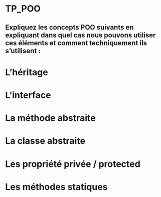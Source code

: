 # TP_POO

## Expliquez les concepts POO suivants en expliquant dans quel cas nous pouvons utiliser ces éléments et comment techniquement ils s’utilisent : 

# L’héritage

# L’interface

# La méthode abstraite

# La classe abstraite

# Les propriété privée / protected
# Les méthodes statiques
